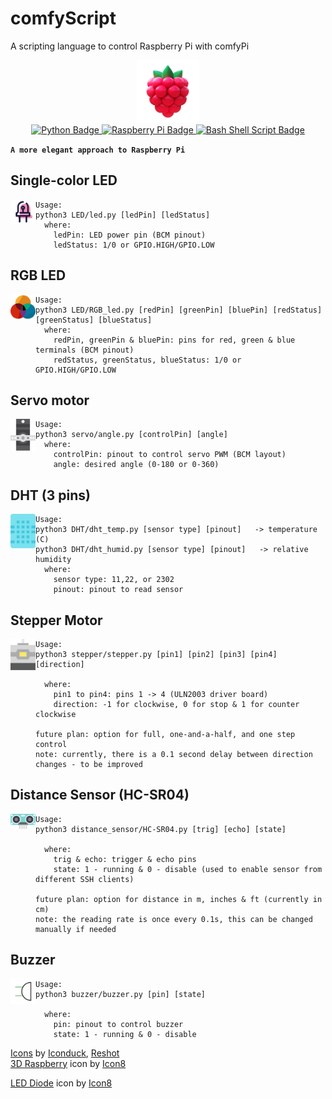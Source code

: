 # comfyScript
A scripting language to control Raspberry Pi with comfyPi
<div id="header" align="center">
  <img src="assets/icon.png" width="100"/>
</div>
<div id="badges" align="center">
  <a href="https://www.linkedin.com/in/tung-thomas-nguyen-9b010317b">
    <img src="https://img.shields.io/badge/python-3670A0?style=for-the-badge&logo=python&logoColor=ffdd54" alt="Python Badge"/>
  </a>
  <a href="https://www.youtube.com/@thomasthemaker">
    <img src="https://img.shields.io/badge/-Raspberry Pi-C51A4A?style=for-the-badge&logo=Raspberry-Pi" alt="Raspberry Pi Badge"/>
  </a>
    <a href="https://comfystudio.tech">
    <img src="https://img.shields.io/badge/shell_script-%23121011.svg?style=for-the-badge&logo=gnu-bash&logoColor=white" alt="Bash Shell Script Badge"/>
  </a>
</div>

**`A more elegant approach to Raspberry Pi`**

## Single-color LED
<div id="header" style="float: left;" >
  <img src="assets/led.png" width="40"/>
</div>

```
Usage:
python3 LED/led.py [ledPin] [ledStatus]
  where:
    ledPin: LED power pin (BCM pinout)
    ledStatus: 1/0 or GPIO.HIGH/GPIO.LOW
```

## RGB LED
<div id="header" style="float: left;" >
  <img src="assets/RGBLED.png" width="40"/>
</div>

```
Usage:
python3 LED/RGB_led.py [redPin] [greenPin] [bluePin] [redStatus][greenStatus] [blueStatus]
  where:
    redPin, greenPin & bluePin: pins for red, green & blue terminals (BCM pinout)
    redStatus, greenStatus, blueStatus: 1/0 or GPIO.HIGH/GPIO.LOW
```

## Servo motor
<div id="header" style="float: left;" >
  <img src="assets/servo.png" width="40"/>
</div>

```
Usage:
python3 servo/angle.py [controlPin] [angle]
  where:
    controlPin: pinout to control servo PWM (BCM layout)
    angle: desired angle (0-180 or 0-360)
```

## DHT (3 pins)
<div id="header" style="float: left;" >
  <img src="assets/dht11.png" width="40"/>
</div>

```
Usage:
python3 DHT/dht_temp.py [sensor type] [pinout]   -> temperature (C)
python3 DHT/dht_humid.py [sensor type] [pinout]   -> relative humidity
  where:
    sensor type: 11,22, or 2302
    pinout: pinout to read sensor
```

## Stepper Motor 
<div id="header" style="float: left;" >
  <img src="assets/stepper-motor.png" width="40"/>
</div>

```
Usage:
python3 stepper/stepper.py [pin1] [pin2] [pin3] [pin4] [direction]

  where:
    pin1 to pin4: pins 1 -> 4 (ULN2003 driver board)
    direction: -1 for clockwise, 0 for stop & 1 for counter clockwise

future plan: option for full, one-and-a-half, and one step control
note: currently, there is a 0.1 second delay between direction changes - to be improved
```

## Distance Sensor (HC-SR04)
<div id="header" style="float: left;" >
  <img src="assets/distance-sensor.png" width="40"/>
</div>

```
Usage:
python3 distance_sensor/HC-SR04.py [trig] [echo] [state]

  where:
    trig & echo: trigger & echo pins
    state: 1 - running & 0 - disable (used to enable sensor from different SSH clients)

future plan: option for distance in m, inches & ft (currently in cm)
note: the reading rate is once every 0.1s, this can be changed manually if needed
```

##  Buzzer 
<div id="header" style="float: left;" >
  <img src="assets/buzzer.png" width="40"/>
</div>

```
Usage:
python3 buzzer/buzzer.py [pin] [state]

  where:
    pin: pinout to control buzzer
    state: 1 - running & 0 - disable 

```

<a href="https://iconduck.com/sets/arduino-icons-kit" target="_blank">Icons</a> by <a href="https://iconduck.com/" target="_blank">Iconduck</a>, <a href="https://www.reshot.com/" target="_blank">Reshot</a><br />
<a href="https://icons8.com/illustrations/illustration/3d-fluency-raspberry" target="_blank">3D Raspberry</a> icon by <a href="https://icons8.com/illustrations" target="_blank">Icon8</a>



<a href="https://icons8.com/icon/8BGi5ks3s1pY/led-diode" target="_blank">LED Diode</a> icon by <a href="https://icons8.com/illustrations" target="_blank">Icon8</a>
